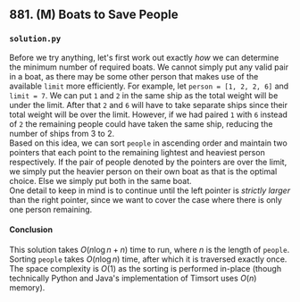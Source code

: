 ## 881. (M) Boats to Save People

### `solution.py`
Before we try anything, let's first work out exactly *how* we can determine the minimum number of required boats. We cannot simply put any valid pair in a boat, as there may be some other person that makes use of the available `limit` more efficiently. For example, let `person = [1, 2, 2, 6]` and `limit = 7`. We can put `1` and `2` in the same ship as the total weight will be under the limit. After that `2` and `6` will have to take separate ships since their total weight will be over the limit. However, if we had paired `1` with `6` instead of `2` the remaining people could have taken the same ship, reducing the number of ships from 3 to 2.  
Based on this idea, we can sort `people` in ascending order and maintain two pointers that each point to the remaining lightest and heaviest person respectively. If the pair of people denoted by the pointers are over the limit, we simply put the heavier person on their own boat as that is the optimal choice. Else we simply put both in the same boat.  
One detail to keep in mind is to continue until the left pointer is *strictly larger* than the right pointer, since we want to cover the case where there is only one person remaining.  

#### Conclusion
This solution takes $O(n\log n + n)$ time to run, where $n$ is the length of `people`. Sorting `people` takes $O(n\log n)$ time, after which it is traversed exactly once. The space complexity is $O(1)$ as the sorting is performed in-place (though technically Python and Java's implementation of Timsort uses $O(n)$ memory).  
  
